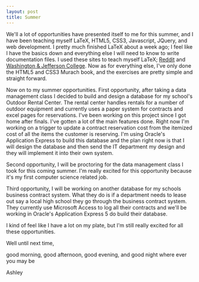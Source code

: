 ```yaml
---
layout: post
title: Summer
---
```


We'll a lot of opportunities have presented itself to me for this summer, and I have been teaching myself LaTeX, HTML5, CSS3, Javascript, JQuery, and web development. I pretty much finished LaTeX about a week ago; I feel like I have the basics down and everything else I will need to know to write documentation files. I used these sites to teach myself LaTeX; [Reddit](http://latex101.wikispaces.com/) and [Washington & Jefferson College](http://www2.washjeff.edu/users/rhigginbottom/latex/main.html). Now as for everything else, I've only done the HTML5 and CSS3 Murach book, and the exercises are pretty simple and straight forward.

Now on to my summer opportunities. First opportunity, after taking a data management class I decided to build and design a database for my school's Outdoor Rental Center. The rental center handles rentals for a number of outdoor equipment and currently uses a paper system for contracts and excel pages for reservations. I've been working on this project since I got home after finals. I've gotten a lot of the main features done. Right now I'm working on a trigger to update a contract reservation cost from the itemized cost of all the items the customer is reserving. I'm using Oracle's Application Express to build this database and the plan right now is that I will design the database and then send the IT department my design and they will implement it into their own system.

Second opportunity, I will be proctoring for the data management class I took for this coming summer. I'm really excited for this opportunity because it's my first computer science related job.

Third opportunity, I will be working on another database for my schools business contract system. What they do is if a department needs to lease out say a local high school they go through the business contract system. They currently use Microsoft Access to log all their contracts and we'll be working in Oracle's Application Express 5 do build their database.

I kind of feel like I have a lot on my plate, but I'm still really excited for all these opportunities.

Well until next time,

good morning, good afternoon, good evening, and good night where ever you may be

Ashley